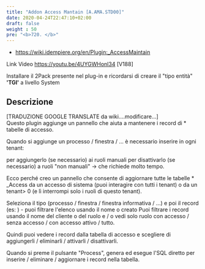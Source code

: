 ```yaml
---
title: "Addon Access Mantain [A.AMA.STD00]"
date: 2020-04-24T22:47:10+02:00
draft: false
weight : 50
pre: "<b>720. </b>"
---
```



- https://wiki.idempiere.org/en/Plugin:_AccessMaintain

Link Video https://youtu.be/4UYGWHonl34 [V188]

Installare il 2Pack presente nel plug-in e ricordarsi di creare il "tipo entità" **'TGI'** a livello System 


## Descrizione

[TRADUZIONE GOOGLE TRANSLATE da wiki....modificare...]<br>
Questo plugin aggiunge un pannello che aiuta a mantenere i record di * tabelle di accesso.

Quando si aggiunge un processo / finestra / ... è necessario inserire in ogni tenant:

per aggiungerlo (se necessario) ai ruoli manuali
per disattivarlo (se necessario) a ruoli "non manuali"
-> che richiede molto tempo.

Ecco perché creo un pannello che consente di aggiornare tutte le tabelle * _Access da un accesso di sistema (puoi interagire con tutti i tenant) o da un tenant> 0 (e lì interrompi solo i ruoli di questo tenant).

Seleziona il tipo (processo / finestra / finestra informativa / ...) e poi il record (es: <il tuo ultimo processo creato>) - puoi filtrare l'elenco usando il nome o creato Puoi filtrare i record usando il nome del cliente o del ruolo e / o vedi solo ruolo con accesso / senza accesso / con accesso attivo / tutto.

Quindi puoi vedere i record dalla tabella di accesso e scegliere di aggiungerli / eliminarli / attivarli / disattivarli.

Quando si preme il pulsante "Process", genera ed esegue l'SQL diretto per inserire / eliminare / aggiornare i record nella tabella.
